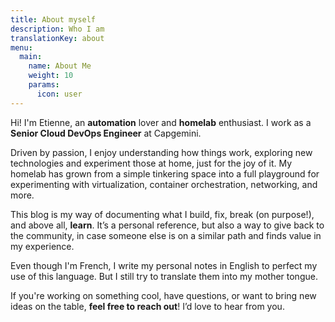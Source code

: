 ```yaml
---
title: About myself
description: Who I am
translationKey: about
menu:
  main:
    name: About Me
    weight: 10
    params:
      icon: user
---
```

Hi! I'm Etienne, an **automation** lover and **homelab** enthusiast. I work as a **Senior Cloud DevOps Engineer** at Capgemini.

Driven by passion, I enjoy understanding how things work, exploring new technologies and experiment those at home, just for the joy of it. My homelab has grown from a simple tinkering space into a full playground for experimenting with virtualization, container orchestration, networking, and more.

This blog is my way of documenting what I build, fix, break (on purpose!), and above all, **learn**. It’s a personal reference, but also a way to give back to the community, in case someone else is on a similar path and finds value in my experience.

Even though I'm French, I write my personal notes in English to perfect my use of this language. But I still try to translate them into my mother tongue.

If you're working on something cool, have questions, or want to bring new ideas on the table, **feel free to reach out**! I’d love to hear from you.
